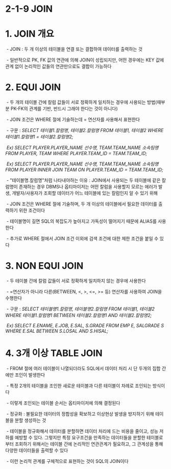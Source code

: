 # 2-1-9 JOIN



# 1. JOIN 개요

​    \- JOIN : 두 개 이상의 테이블을 연결 또는 결합하여 데이터를 출력하는 것

​    \- 일반적으로 PK, FK 값의 연관에 의해 JOIN이 성립되지만, 어떤 경우에는 KEY 값에 관계 없이 논리적인 값들의 연관만으로도 결합이 가능하다



# 2. EQUI JOIN

​    \- 두 개의 테이블 간에 칼럼 값들이 서로 정확하게 일치하는 경우에 사용되는 방법(때부분 PK-FK의 관계를 기반, 반드시 그래야 한다는 것이 아니다)

​    \- JOIN 조건은 WHERE 절에 기술하는데 = 연산자를 사용해서 표현한다

​    \- 구문 : *SELECT 테이블1.칼럼명, 테이블2.칼럼명 FROM 테이블1, 테이블2 WHERE 테이블1.칼럼명1 = 테이블2.칼럼명2;*

​    *Ex) SELECT PLAYER.PLAYER_NAME 선수명, TEAM.TEAM_NAME 소속팀명 FROM PLAYER, TEAM WHERE PLAYER.TEAM_ID = TEAM.TEAM_ID;*

​    *Ex) SELECT PLAYER.PLAYER_NAME 선수명, TEAM.TEAM_NAME 소속팀명 FROM PLAYER INNER JOIN TEAM ON PLAYER.TEAM_ID = TEAM.TEAM_ID;*



​    \- "테이블명.칼럼명"처럼 나타내야하는 이유 : JOIN에서 사용되는 두 테이블에 같은 칼럼명이 존재하는 경우 DBMS나 옵티마이저는 어떤 칼럼을 사용할지 모르는 에러가 발생, 개발자/사용자가 조회할 데이터가 어느 테이블에 있는 칼럼인지 알 수 있기 위해

​    \- JOIN 조건은 WHERE 절에 기술하며, 두 개 이상의 테이블에서 필요한 데이터를 출력하기 위한 조건이다

​    \- 테이블명이 길면 SQL의 복잡도가 높아지고 가독성이 떨어지기 때문에 ALIAS를 사용한다

​    \- 추가로 WHERE 절에서 JOIN 조건 이외에 검색 조건에 대한 제한 조건을 붙일 수 있다



# 3. NON EQUI JOIN

​    \- 두 테이블 간에 칼럼 값들이 서로 정확하게 일치하지 않는 경우에 사용한다

​    \- =연산자가 아니라 다른(BETWEEN, <, >, <=, >= 등) 연산자를 사용하여 JOIN을 수행한다

​    \- 구문 : *SELECT 테이블명1.칼럼명, 테이블명2.칼럼명 FROM 테이블1, 테이블2 WHERE 테이블1.칼럼명1 BETWEEN 테이블2.칼럼명1 AND 테이블2.칼럼명2;*

​    *Ex) SELECT E.ENAME, E.JOB, E.SAL, S.GRADE FROM EMP E, SALGRADE S WHERE E.SAL BETWEEN S.LOSAL AND S.HISAL;*



# 4. 3개 이상 TABLE JOIN

​    \- FROM 절에 여러 테이블이 나열되더라도 SQL에서 데이터 처리 시 단 두개의 집합 간에만 조인이 발생한다

​    \- 특정 2개의 테이블을 조인한 새로운 테이블과 다른 테이블이 차례로 조인되는 방식이다

​    \- 이렇게 조인되는 테이블 순서는 옵티마이저에 의해 결정된다



​    \- 정규화 : 불필요한 데이터의 정합성을 확보하고 이상현상 발생을 방지하기 위해 테이블을 분할 생성하는 것

​    \- 테이블을 정규화해서 데이터를 분할하면 데이터 처리에 드는 비용을 줄이고, 성능 저하를 예방할 수 있다. 그렇지만 특정 요구조건을 만족하는 데이터들을 분할한 테이블로부터 조회하기 위해서는 테이블 간에 논리적인 연관관계가 필요하고, 그 관계성을 통해 다양한 데이터들을 출력할 수 있다

​    \- 이런 논리적 관계를 구체적으로 표현하는 것이 SQL의 JOIN이다